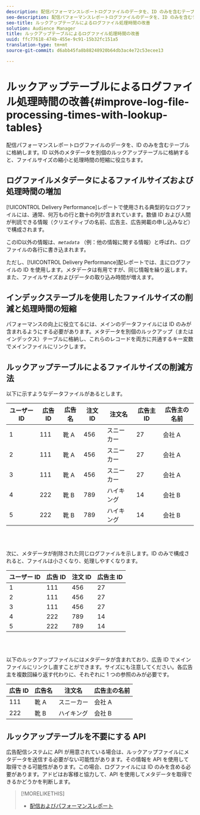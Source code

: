 ```yaml
---
description: 配信パフォーマンスレポートログファイルのデータを、ID のみを含むテーブルに格納します。ID 以外のメタデータを別個のルックアップテーブルに格納すると、ファイルサイズの縮小と処理時間の短縮に役立ちます。
seo-description: 配信パフォーマンスレポートログファイルのデータを、ID のみを含むテーブルに格納します。ID 以外のメタデータを別個のルックアップテーブルに格納すると、ファイルサイズの縮小と処理時間の短縮に役立ちます。
seo-title: ルックアップテーブルによるログファイル処理時間の改善
solution: Audience Manager
title: ルックアップテーブルによるログファイル処理時間の改善
uuid: ffc77618-474b-455e-9c91-15b32fc151a5
translation-type: tm+mt
source-git-commit: d6abb45fa8b88248920b64db3ac4e72c53ecee13

---
```



# ルックアップテーブルによるログファイル処理時間の改善{#improve-log-file-processing-times-with-lookup-tables}

配信パフォーマンスレポートログファイルのデータを、ID のみを含むテーブルに格納します。ID 以外のメタデータを別個のルックアップテーブルに格納すると、ファイルサイズの縮小と処理時間の短縮に役立ちます。

<!-- 

c_lookup_tables.xml

 -->

## ログファイルメタデータによるファイルサイズおよび処理時間の増加

[!UICONTROL Delivery Performance]レポートで使用される典型的なログファイルには、通常、何万もの行と数十の列が含まれています。数値 ID および人間が判読できる情報（クリエイティブの名前、広告主、広告掲載の申し込みなど）で構成されます。

このID以外の情報は、*`metadata`* （例：他の情報に関する情報）と呼ばれ、ログファイルの各行に書き込まれます。

ただし、[!UICONTROL Delivery Performance]配レポートでは、主にログファイルの ID を使用します。メタデータは有用ですが、同じ情報を繰り返します。また、ファイルサイズおよびデータの取り込み時間が増えます。

## インデックステーブルを使用したファイルサイズの削減と処理時間の短縮

パフォーマンスの向上に役立てるには、メインのデータファイルには ID のみが含まれるようにする必要があります。メタデータを別個のルックアップ（またはインデックス）テーブルに格納し、これらのレコードを両方に共通するキー変数でメインファイルにリンクします。

## ルックアップテーブルによるファイルサイズの削減方法

以下に示すようなデータファイルがあるとします。

| ユーザー ID | 広告 ID | 広告名 | 注文 ID | 注文名 | 広告主 ID | 広告主の名前 |
|---|---|---|---|---|---|---|
| 1 | 111 | 靴 A | 456 | スニーカー | 27 | 会社 A |
| 2 | 111 | 靴 A | 456 | スニーカー | 27 | 会社 A |
| 3 | 111 | 靴 A | 456 | スニーカー | 27 | 会社 A |
| 4 | 222 | 靴 B | 789 | ハイキング | 14 | 会社 B |
| 5 | 222 | 靴 B | 789 | ハイキング | 14 | 会社 B |

<br> 

次に、メタデータが削除された同じログファイルを示します。ID のみで構成されると、ファイルは小さくなり、処理しやすくなります。

| ユーザー ID | 広告 ID | 注文 ID | 広告主 ID |
|---|---|---|---|
| 1 | 111 | 456 | 27 |
| 2 | 111 | 456 | 27 |
| 3 | 111 | 456 | 27 |
| 4 | 222 | 789 | 14 |
| 5 | 222 | 789 | 14 |

<br> 

以下のルックアップファイルにはメタデータが含まれており、広告 ID でメインファイルにリンクし直すことができます。サイズにも注意してください。各広告主を複数回繰り返す代わりに、それぞれに 1 つの参照のみが必要です。

| 広告 ID | 広告名 | 注文名 | 広告主の名前 |
|---|---|---|---|
| 111 | 靴 A | スニーカー | 会社 A |
| 222 | 靴 B | ハイキング | 会社 B |

## ルックアップテーブルを不要にする API

広告配信システムに API が用意されている場合は、ルックアップファイルにメタデータを送信する必要がない可能性があります。その情報を API を使用して取得できる可能性があります。この場合、ログファイルには ID のみを含める必要があります。アドビはお客様と協力して、API を使用してメタデータを取得できるかどうかを判断します。

>[!MORELIKETHIS]
>
>* [配信およびパフォーマンスレポート](../../reporting/dynamic-reports/delivery-performance-report.md)

